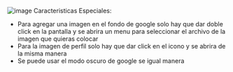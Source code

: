 ![image](https://github.com/user-attachments/assets/931ce6d6-94c5-40c4-9669-fb72765ecd46)
Caracteristicas Especiales:

- Para agregar una imagen en el fondo de google solo hay que dar doble click en la pantalla y se abrira un menu para seleccionar el archivo de la imagen que quieras colocar
- Para la imagen de perfil solo hay que dar click en el icono y se abrira de la misma manera
- Se puede usar el modo oscuro de google se igual manera 
